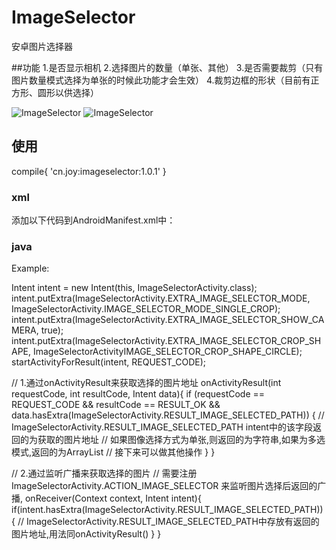# ImageSelector
安卓图片选择器


##功能
1.是否显示相机
2.选择图片的数量（单张、其他）
3.是否需要裁剪（只有图片数量模式选择为单张的时候此功能才会生效）
4.裁剪边框的形状（目前有正方形、圆形以供选择）


![ImageSelector](https://github.com/Joy-Whale/ImageSelector/sample/assets/001.gif)
![ImageSelector](https://github.com/Joy-Whale/ImageSelector/sample/assets/002.gif)


## 使用

  compile{
     'cn.joy:imageselector:1.0.1'
  }


### xml

  添加以下代码到AndroidManifest.xml中：
    <activity android:name="cn.joy.imageselector.ImageSelectorActivity"/>
    <activity android:name="cn.joy.imageselector.crop.ImageCropperActivity"/>


### java

  Example:

  Intent intent = new Intent(this, ImageSelectorActivity.class);
  intent.putExtra(ImageSelectorActivity.EXTRA_IMAGE_SELECTOR_MODE, ImageSelectorActivity.IMAGE_SELECTOR_MODE_SINGLE_CROP);
  intent.putExtra(ImageSelectorActivity.EXTRA_IMAGE_SELECTOR_SHOW_CAMERA, true);
  intent.putExtra(ImageSelectorActivity.EXTRA_IMAGE_SELECTOR_CROP_SHAPE, ImageSelectorActivityIMAGE_SELECTOR_CROP_SHAPE_CIRCLE);
  startActivityForResult(intent, REQUEST_CODE);

  // 1.通过onActivityResult来获取选择的图片地址
  onActivityResult(int requestCode, int resultCode, Intent data){
     if (requestCode == REQUEST_CODE && resultCode == RESULT_OK && data.hasExtra(ImageSelectorActivity.RESULT_IMAGE_SELECTED_PATH)) {
        // ImageSelectorActivity.RESULT_IMAGE_SELECTED_PATH  intent中的该字段返回的为获取的图片地址
        // 如果图像选择方式为单张,则返回的为字符串,如果为多选模式,返回的为ArrayList<String>
        // 接下来可以做其他操作
     }
  }

  // 2.通过监听广播来获取选择的图片
  // 需要注册ImageSelectorActivity.ACTION_IMAGE_SELECTOR 来监听图片选择后返回的广播,
  onReceiver(Context context, Intent intent){
     if(intent.hasExtra(ImageSelectorActivity.RESULT_IMAGE_SELECTED_PATH)){
        // ImageSelectorActivity.RESULT_IMAGE_SELECTED_PATH中存放有返回的图片地址,用法同onActivityResult()
     }
  }